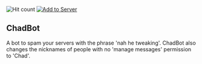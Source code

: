 ![Hit count](https://hits.vercel.app/orectique/chadbot.svg) [![Add to Server](https://img.shields.io/badge/Discord-Add%20to%20Server-blue)](https://discord.com/oauth2/authorize?client_id=880322522858545182&permissions=134219776&scope=bot)

## ChadBot

A bot to spam your servers with the phrase 'nah he tweaking'. ChadBot also changes the nicknames of people with no 'manage messages' permission to 'Chad'.

